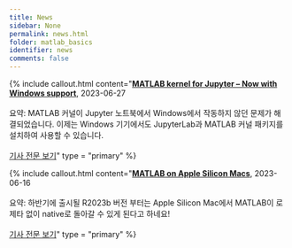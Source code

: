 ```yaml
---
title: News
sidebar: None
permalink: news.html
folder: matlab_basics
identifier: news
comments: false
---
```


{% include callout.html content="<b>[MATLAB kernel for Jupyter – Now with Windows support](https://blogs.mathworks.com/matlab/2023/06/26/matlab-kernel-for-jupyter-now-with-windows-support/?from=kr)</b>, 2023-06-27<br><br>요약: MATLAB 커널이 Jupyter 노트북에서 Windows에서 작동하지 않던 문제가 해결되었습니다. 이제는 Windows 기기에서도 JupyterLab과 MATLAB 커널 패키지를 설치하여 사용할 수 있습니다.<br><br> [기사 전문 보기](https://blogs.mathworks.com/matlab/2023/06/26/matlab-kernel-for-jupyter-now-with-windows-support/?from=kr)" type = "primary" %}

{% include callout.html content="<b>[MATLAB on Apple Silicon Macs](https://kr.mathworks.com/support/requirements/apple-silicon.html)</b>, 2023-06-16<br><br>요약: 하반기에 출시될 R2023b 버전 부터는 Apple Silicon Mac에서 MATLAB이 로제타 없이 native로 돌아갈 수 있게 된다고 하네요!<br><br> [기사 전문 보기](https://kr.mathworks.com/support/requirements/apple-silicon.html)" type = "primary" %}
